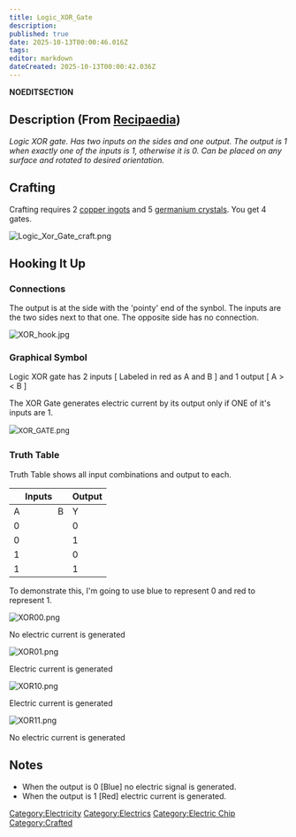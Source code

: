 ```yaml
---
title: Logic_XOR_Gate
description: 
published: true
date: 2025-10-13T00:00:46.016Z
tags: 
editor: markdown
dateCreated: 2025-10-13T00:00:42.036Z
---
```


__NOEDITSECTION__

## Description (From [Recipaedia](.. "wikilink"))

*Logic XOR gate. Has two inputs on the sides and one output. The output
is 1 when exactly one of the inputs is 1, otherwise it is 0. Can be
placed on any surface and rotated to desired orientation.*

## Crafting

Crafting requires 2 [copper ingots](Copper_Ingot "wikilink") and
5 [germanium crystals](Germanium_Crystal "wikilink"). You get 4 gates.

![Logic_Xor_Gate_craft.png](Logic_Xor_Gate_craft.png
"Logic_Xor_Gate_craft.png")

## Hooking It Up

### Connections

The output is at the side with the 'pointy' end of the synbol. The
inputs are the two sides next to that one. The opposite side has no
connection.

![XOR_hook.jpg](XOR_hook.jpg "XOR_hook.jpg")

### Graphical Symbol

Logic XOR gate has 2 inputs \[ Labeled in red as A and B \] and 1 output
\[ A \>\< B \]

The XOR Gate generates electric current by its output only if ONE of
it's inputs are 1.

<span style="font-size:13px;line-height:21px;">![XOR_GATE.png](XOR_GATE.png
"XOR_GATE.png")</span>

### **Truth Table**

Truth Table shows all input combinations and output to each.

| Inputs             | Output |
| ------------------ | ------ |
| A                B | Y      |
| 0                  | 0      |
| 0                  | 1      |
| 1                  | 0      |
| 1                  | 1      |

To demonstrate this, I'm going to use blue to represent 0 and red to
represent 1.

![XOR00.png](XOR00.png "XOR00.png")

No electric current is generated

![XOR01.png](XOR01.png "XOR01.png")

Electric current is generated

![XOR10.png](XOR10.png "XOR10.png")

Electric current is generated

![XOR11.png](XOR11.png "XOR11.png")

No electric current is generated

## Notes

  - When the output is 0 \[Blue\] no electric signal is generated.
  - When the output is 1 \[Red\] electric current is generated.

[Category:Electricity](Category:Electricity "wikilink")
[Category:Electrics](Category:Electrics "wikilink") [Category:Electric
Chip](Category:Electric_Chip "wikilink")
[Category:Crafted](Category:Crafted "wikilink")